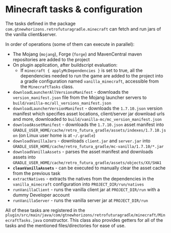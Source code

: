 # Minecraft tasks & configuration

The tasks defined in the package `com.gtnewhorizons.retrofuturagradle.minecraft` can fetch and run jars of the vanilla client&server.

In order of operations (some of them can execute in parallel):
 - The Mojang (`mojang`), Forge (`forge`) and MavenCentral maven repositories are added to the project
 - On plugin application, after buildscript evaluation:
   - If `minecraft { applyMcDependencies }` is set to true, all the dependencies needed to run the game are added to the project into a gradle configuration named `vanilla_minecraft`, accessible from the `MinecraftTasks` class.
 - `downloadLauncherAllVersionsManifest` - downloads the `version_manifest.json` file from the Mojang launcher servers to `build/vanilla-mc/all_versions_manifest.json`
 - `downloadLauncherVersionManifest` - downloads the `1.7.10.json` version manifest which specifies asset locations, client/server jar download urls and more, downloaded to `build/vanilla-mc/mc_version_manifest.json`
 - `downloadAssetManifest` - downloads the `1.7.10.json` asset manifest into `GRADLE_USER_HOME/cache/retro_futura_gradle/assets/indexes/1.7.10.json` (on Linux user home is at `~/.gradle`)
 - `downloadVanillaJars` - downloads `client.jar` and `server.jar` into `GRADLE_USER_HOME/cache/retro_futura_gradle/mc-vanilla/1.7.10/*.jar`
 - `downloadVanillaAssets` - parses the asset manifest and downloads assets into `GRADLE_USER_HOME/cache/retro_futura_gradle/assets/objects/XX/SHA1`
 - **`cleanVanillaAssets`** - can be executed to manually clear the asset cache from the previous task
 - `extractNatives` - extracts the natives from the dependencies in the `vanilla_minecraft` configuration into `PROJECT_DIR/run/natives`
 - `runVanillaClient` - runs the vanilla client jar at `PROJECT_DIR/run` with a dummy Developer account
 - `runVanillaServer` - runs the vanilla server jar at `PROJECT_DIR/run`

All of these tasks are registered in the `plugin/src/main/java/com/gtnewhorizons/retrofuturagradle/minecraft/MinecraftTasks.java` constructor.
This class also provides getters for all of the tasks and the mentioned files/directories for ease of use.
